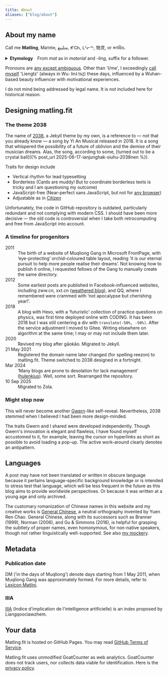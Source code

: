 ```yaml
---
title: About
aliases: ["blog/about"]
---
```


## About my name

Call me **Matling**, <bdi lang="uk">Матлін</bdi>, <bdi>متلينغ</bdi>, ᎹᏟᏂ, ᒪᑦᓕᖕ, 物灵, or 𑂧𑂞𑂪𑂱𑂑.

<details>
<summary><b>Etymology&emsp;</b>From <i>mat</i> as in <i>material</i> and <i>-ling</i>, suffix for a follower.</summary>
<p>Ahem.
<p>For though pedantic enough, I attribute the name to <cite>Tsieushaeng Fuh</cite> by Euyang Sieu.</p>
<blockquote>The verdant is unsentimental, fading into nothing now and then. Humans are animals, but the paragon of them.<br>草木无情，有时飘零。人为动物，惟物之灵。</blockquote>
<p>Surface analysis influenced by Sky Darmos’ <cite>The German Language in Chinese Script</cite>. The quackery is adequate for <a href="https://lex.matling.fit/divpolis.html">a foundation of recreational art</a>.
<p>In non-natural languages:
<table><thead><tr><th>Language</th><th>Name</th><th>Alternative</th></tr></thead><tbody><tr><td>Dan’a’yo</td><td>묻링</td><td>Mutling</td></tr><tr><td>Esperanto</td><td>Matlino</td><td> </td></tr><tr><td>Lojban</td><td>la mytlin</td><td> </td></tr><tr><td>Shidinn</td><td>gwƨ viƨ</td><td>Geuénnýn</td></tr><tr><td>Shōnago language</td><td><img class="ml-wordmark" src="https://s21.ax1x.com/2024/03/20/pFWOT8f.png" height="35"></td><td>Māute-nòhlì</td></tr><tr><td>Toki Pona</td><td>jan Malin</td><td style="font-family:'linja pona','linja sike';max-width:6em">jan[_mi_alasa­_li_insa_nasin]</td></tr></tbody></table>
<p>To Latinize, insert my legal name to <span style="filter:blur(2px)">***** ****</span> Matlina. In Chinese Sign Language, possibly nicknamed <span lang="csl" title="">𝠀𝪟𝪨𝠀𝪟𝤅𝣅𝪟𝣅𝪟𝪨𝡶𝪨</span>.
</details>

Pronouns are [any except ambiguous](https://en.pronouns.page/any). Other than 'I/me', I exceedingly [call myself](https://mzh.moegirl.org.cn/特殊第一人称) 'Liengtz' (always in Wu: lin˨ tsz̩) these days, influenced by a Wuhan-based beauty influencer with motivational experiences.

I do not mind being addressed by legal name. It is not included here for historical reason.

## Designing matling.fit

### The theme 2038

The name of [2038](https://github.com/0xis-cn/2038),
a Jekyll theme by my own, is a reference to — not that you already know —
a song by Yi An Musical released in 2018.
It is a song that whispered the possibility of a future of oblivion
and the demise of their musician dreams.
Alas, the song, according to some, [turned out to be a crystal ball]({% post_url 2025-06-17-ianjunghak-siuhu-2038nen %}).

Traits for design include

- Vertical rhythm for lead typesetting
- Borderless (Cards are muddy! But to coordinate borderless texts is tricky and I am questioning my outcome)
- JavaScript-free (Near-perfect sans JavaScript, but not for [any browser](http://www.anybrowser.org/campaign/))
- Adjustable as in [Citizen](https://www.mediawiki.org/wiki/Skin:Citizen)

Unfortunately, the code in GitHub repository is outdated, particularly
redundant and not complying with modern CSS.
I should have been more decisive —
the old code is controversial when I take both retrocomputing and free from JavaScript into account.

### A timeline for progenitors

<dl class=ml-card-list>
<dt>2011
<dd>The birth of a website of Muqliong Gang in Microsoft FrontPage,
with ‘eye-protecting’ orchid-coloured table layout,
reading ‘it is our eternal pursuit to help more people realise their dreams’.
Not knowing how to publish it online, I requested fellows of the Gang to
manually create the same directory.

<dt>2012
<dd>Some earliest posts are published in Facebook-influenced websites, including
zww.cn, xxt.cn (<a href="http://blog.xxt.cn/459358784">weathered blog</a>), and QQ,
where I remembered were crammed with ‘not apocalypse but cherishing year!’.

<dt>2018
<dd>A blog with Hexo, with a ‘futuristic’ collection of practice questions on physics,
was first time deployed online with CODING.
It has been 2018 but I was still centering a div with <code>translate(-50%, -50%)</code>.
After the service adjustment I moved to Gitee.
Writing elsewhere on algorithm at the same time; I may or may not include them later.

<dt>2020
<dd>Revived my blog after gāokǎo. Migrated to Jekyll.

<dt>21 May 2021
<dd>Registered the domain name later changed (for spelling reezon) to matling.fit.
Theme switched to 2038 designed in a fortnight.

<dt>Mar 2024
<dd>‘Many blogs are prone to desolation for lack management’ (<a href="https://vistudium.top/">hulenkius</a>). Well, some sort.
Rearranged the repository.

<dt>10 Sep 2025
<dd>Migrated to Zola.
</dl>

### Might stop now

This will never become another [Gwern](https://gwern.net/design)-like self-reveal. Nevertheless, 2038 stemmed when I believed I had been more design-minded.

The traits Gwern and I shared were developed independently. Though Gwern's innovation is elegant and flawless, I have found myself accustomed to it, for example, leaving the cursor on hyperlinks as short as possible to avoid loading a pop-up. The active work-around clearly denotes an antipattern.

## Languages

A post may have not been translated or written in obscure language because it pertains language-specific background knowledge or is intended to stress test that language, which will be less frequent in the future as this blog aims to provide worldwide perspectives.
Or because it was written at a young age and only archived.

The customary romanization of Chinese names in this website and my creative works is [General Chinese](https://en.wikipedia.org/wiki/General_Chinese), a neutral orthography invented by Yuen Ren Chao. General Chinese, along with its successors such as Branner (1999), Norman (2006), and Gu & Simmons (2016), is helpful for grasping the subtlety of proper names, even homonymous, for non-native speakers, though not rather linguistically well-supported. See also [my mockery](@/blog/2025-03-31-enhypen-alphabet.md).

## Metadata

### Publication date

DM ('in the days of Muqliong') denote days starting from 1 May 2011, when
Muqliong Gang was approximately formed. For more details, refer to [Lexicon Matlini](https://lex.matling.fit/days-of-muqliong.html).

### IIIA

[IIIA](https://github.com/ErSanSan233/IIIA) (<span lang=fr>Indice d'implication de l'intelligence artificielle</span>) is an index proposed by Liangqoociawzhem.

## Your data

Matling.fit is hosted on GitHub Pages. You may read [GitHub Terms of Service](https://docs.github.com/en/site-policy/github-terms/github-terms-of-service).

Matling.fit uses unmodified GoatCounter as web analytics. GoatCounter does not track users, nor collects data viable for identification. Here is the [privacy policy](https://www.goatcounter.com/help/privacy).